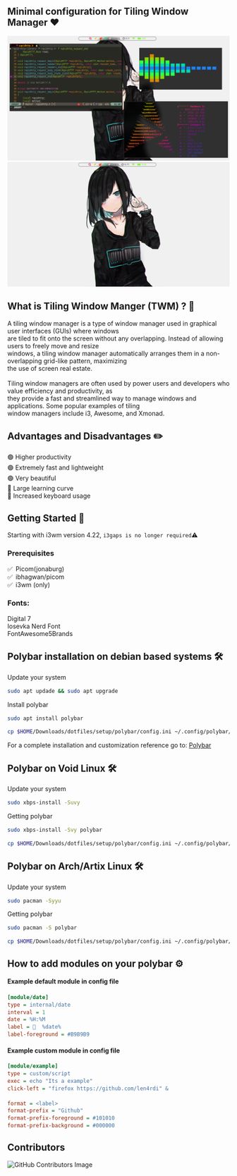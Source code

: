 ## Minimal configuration for Tiling Window Manager ❤️

<img src="images/main_1.jpg" alt="Main screen theme 4">
<img src="images/main_2.jpg" alt="Main screen theme 4">

## What is Tiling Window Manger (TWM) ? 🤔
A tiling window manager is a type of window manager used in graphical user interfaces (GUIs) where windows<br>
are tiled to fit onto the screen without any overlapping. Instead of allowing users to freely move and resize<br>
windows, a tiling window manager automatically arranges them in a non-overlapping grid-like pattern, maximizing<br>
the use of screen real estate.<br>
<br>
Tiling window managers are often used by power users and developers who value efficiency and productivity, as<br>
they provide a fast and streamlined way to manage windows and applications. Some popular examples of tiling<br>
window managers include i3, Awesome, and Xmonad.<br>



## Advantages and Disadvantages ✏️
🟢 Higher productivity<br>
🟢 Extremely fast and lightweight<br>
🟢 Very beautiful<br>
🔴 Large learning curve<br>
🔴 Increased keyboard usage


## Getting Started 🚀
Starting with i3wm version 4.22, `i3gaps is no longer required`⚠️

### Prerequisites
✅&ensp;Picom(jonaburg)<br>
✅&ensp;ibhagwan/picom<br>
✅&ensp;i3wm (only)

### Fonts:
Digital 7<br>
Iosevka Nerd Font<br>
FontAwesome5Brands<br>

## Polybar installation on debian based systems 🛠

Update your system
```sh
sudo apt updade && sudo apt upgrade
```
Install polybar
```sh
sudo apt install polybar
```
```sh
cp $HOME/Downloads/dotfiles/setup/polybar/config.ini ~/.config/polybar/
```
For a complete installation and customization reference go to: <a href="https://github.com/polybar/polybar">Polybar</a>

## Polybar on Void Linux 🛠
Update your system
```sh
sudo xbps-install -Suvy
```
Getting polybar
```sh
sudo xbps-install -Svy polybar
```
```sh
cp $HOME/Downloads/dotfiles/setup/polybar/config.ini ~/.config/polybar/
```

## Polybar on Arch/Artix Linux 🛠
Update your system
```sh
sudo pacman -Syyu
```
Getting polybar
```sh
sudo pacman -S polybar
```
```sh
cp $HOME/Downloads/dotfiles/setup/polybar/config.ini ~/.config/polybar/
```
## How to add modules on your polybar ⚙️
#### Example default module in config file
```ini
[module/date]
type = internal/date
interval = 1
date = %H:%M
label =   %date%
label-foreground = #B9B9B9
```
#### Example custom module in config file
```ini
[module/example]
type = custom/script
exec = echo "Its a example"
click-left = "firefox https://github.com/len4rdi" &

format = <label>
format-prefix = "Github"
format-prefix-foreground = #101010
format-prefix-background = #000000
```

## Contributors
![GitHub Contributors Image](https://contrib.rocks/image?repo=len4rdi/dotfiles)
